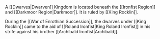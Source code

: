 A [[Dwarves|Dwarven]] Kingdom is located beneath the [[Ironfist Region]] and [[Darkmoor Region|Darkmoor]]. It is ruled by [[King Rocklin]].

During the [[War of Enrothian Succession]], the dwarves under [[King Rocklin]] came to the aid of [[Roland Ironfist|King Roland Ironfist]] in his strife against his brother [[Archibald Ironfist|Archibald]].

